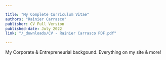 ```yaml
---

title: "My Complete Curriculum Vitae" 
authors: "Rainier Carrasco"
publisher: CV Full Version
published-date: July 2022
link: "/_downloads/CV - Rainier Carrasco PDF.pdf"

---
```


My Corporate & Entrepreneurial backgound. Everything on my site & more!
